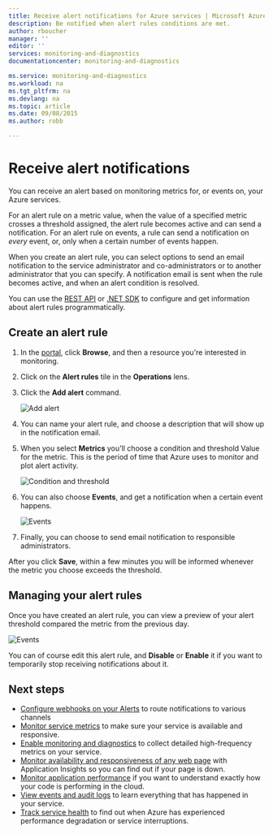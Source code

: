 ```yaml
---
title: Receive alert notifications for Azure services | Microsoft Azure
description: Be notified when alert rules conditions are met.
author: rboucher
manager: ''
editor: ''
services: monitoring-and-diagnostics
documentationcenter: monitoring-and-diagnostics

ms.service: monitoring-and-diagnostics
ms.workload: na
ms.tgt_pltfrm: na
ms.devlang: na
ms.topic: article
ms.date: 09/08/2015
ms.author: robb

---
```

# Receive alert notifications
You can receive an alert based on monitoring metrics for, or events on, your Azure services.

For an alert rule on a metric value, when the value of a specified metric crosses a threshold assigned, the alert rule becomes active and can send a notification. For an alert rule on events, a rule can send a notification on *every* event, or, only when a certain number of events happen.

When you create an alert rule, you can select options to send an email notification to the service administrator and co-administrators or to another administrator that you can specify. A notification email is sent when the rule becomes active, and when an alert condition is resolved.

You can use the [REST API](https://msdn.microsoft.com/library/azure/dn931945.aspx) or [.NET SDK](https://www.nuget.org/packages/Microsoft.Azure.Insights/) to configure and get information about alert rules programmatically.

## Create an alert rule
1. In the [portal](https://portal.azure.com/), click **Browse**, and then a resource you're interested in monitoring.
2. Click on the  **Alert rules** tile in the **Operations** lens.
3. Click the **Add alert** command.
   
    ![Add alert](./media/insights-receive-alert-notifications/Insights_AddAlert.png)
4. You can name your alert rule, and choose a description that will show up in the notification email.
5. When you select **Metrics** you'll choose a condition and threshold Value for the metric. This is the period of time that Azure uses to monitor and plot alert activity.
   
    ![Condition and threshold](./media/insights-receive-alert-notifications/Insights_ConditionAndThreshold.png)
6. You can also choose **Events**, and get a notification when a certain event happens.
   
    ![Events](./media/insights-receive-alert-notifications/Insights_Events.png)
7. Finally, you can choose to send email notification to responsible administrators.

After you click **Save**, within a few minutes you will be informed whenever the metric you choose exceeds the threshold.

## Managing your alert rules
Once you have created an alert rule, you can view  a preview of your alert threshold compared the metric from the previous day.

![Events](./media/insights-receive-alert-notifications/Insights_EditAlert.png)

You can of course edit this alert rule, and **Disable** or **Enable** it if you want to temporarily stop receiving notifications about it.

## Next steps
* [Configure webhooks on your Alerts](insights-webhooks-alerts.md) to route notifications to various channels
* [Monitor service metrics](insights-how-to-customize-monitoring.md) to make sure your service is available and responsive.
* [Enable monitoring and diagnostics](insights-how-to-use-diagnostics.md) to collect detailed high-frequency metrics on your service.
* [Monitor availability and responsiveness of any web page](../application-insights/app-insights-monitor-web-app-availability.md) with Application Insights so you can find out if your page is down.
* [Monitor application performance](../application-insights/app-insights-azure-web-apps.md) if you want to understand exactly how your code is performing in the cloud.
* [View events and audit logs](insights-debugging-with-events.md) to learn everything that has happened in your service.
* [Track service health](insights-service-health.md) to find out when Azure has experienced performance degradation or service interruptions.

